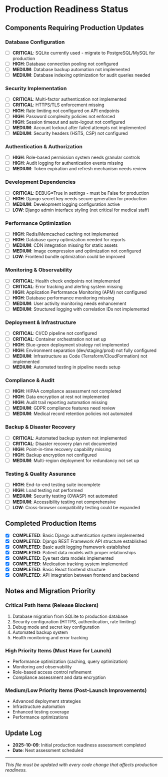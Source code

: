 # Production Readiness Status

## Components Requiring Production Updates

### Database Configuration
- [ ] **CRITICAL**: SQLite currently used - migrate to PostgreSQL/MySQL for production
- [ ] **HIGH**: Database connection pooling not configured
- [ ] **MEDIUM**: Database backup automation not implemented
- [ ] **MEDIUM**: Database indexing optimization for audit queries needed

### Security Implementation  
- [ ] **CRITICAL**: Multi-factor authentication not implemented
- [ ] **CRITICAL**: HTTPS/TLS enforcement missing
- [ ] **HIGH**: Rate limiting not configured on API endpoints
- [ ] **HIGH**: Password complexity policies not enforced
- [ ] **HIGH**: Session timeout and auto-logout not configured
- [ ] **MEDIUM**: Account lockout after failed attempts not implemented
- [ ] **MEDIUM**: Security headers (HSTS, CSP) not configured

### Authentication & Authorization
- [ ] **HIGH**: Role-based permission system needs granular controls
- [ ] **HIGH**: Audit logging for authentication events missing
- [ ] **MEDIUM**: Token expiration and refresh mechanism needs review

### Development Dependencies
- [ ] **CRITICAL**: DEBUG=True in settings - must be False for production
- [ ] **HIGH**: Django secret key needs secure generation for production
- [ ] **MEDIUM**: Development logging configuration active
- [ ] **LOW**: Django admin interface styling (not critical for medical staff)

### Performance Optimization
- [ ] **HIGH**: Redis/Memcached caching not implemented
- [ ] **HIGH**: Database query optimization needed for reports
- [ ] **MEDIUM**: CDN integration missing for static assets
- [ ] **MEDIUM**: Image compression and optimization not configured
- [ ] **LOW**: Frontend bundle optimization could be improved

### Monitoring & Observability
- [ ] **CRITICAL**: Health check endpoints not implemented
- [ ] **CRITICAL**: Error tracking and alerting system missing
- [ ] **HIGH**: Application Performance Monitoring (APM) not configured
- [ ] **HIGH**: Database performance monitoring missing
- [ ] **MEDIUM**: User activity monitoring needs enhancement
- [ ] **MEDIUM**: Structured logging with correlation IDs not implemented

### Deployment & Infrastructure
- [ ] **CRITICAL**: CI/CD pipeline not configured
- [ ] **CRITICAL**: Container orchestration not set up
- [ ] **HIGH**: Blue-green deployment strategy not implemented
- [ ] **HIGH**: Environment separation (dev/staging/prod) not fully configured
- [ ] **MEDIUM**: Infrastructure as Code (Terraform/CloudFormation) not implemented
- [ ] **MEDIUM**: Automated testing in pipeline needs setup

### Compliance & Audit
- [ ] **HIGH**: HIPAA compliance assessment not completed
- [ ] **HIGH**: Data encryption at rest not implemented
- [ ] **HIGH**: Audit trail reporting automation missing
- [ ] **MEDIUM**: GDPR compliance features need review
- [ ] **MEDIUM**: Medical record retention policies not automated

### Backup & Disaster Recovery
- [ ] **CRITICAL**: Automated backup system not implemented
- [ ] **CRITICAL**: Disaster recovery plan not documented
- [ ] **HIGH**: Point-in-time recovery capability missing
- [ ] **HIGH**: Backup encryption not configured
- [ ] **MEDIUM**: Multi-region deployment for redundancy not set up

### Testing & Quality Assurance
- [ ] **HIGH**: End-to-end testing suite incomplete
- [ ] **HIGH**: Load testing not performed
- [ ] **MEDIUM**: Security testing (OWASP) not automated
- [ ] **MEDIUM**: Accessibility testing not comprehensive
- [ ] **LOW**: Cross-browser compatibility testing could be expanded

## Completed Production Items
- [x] **COMPLETED**: Basic Django authentication system implemented
- [x] **COMPLETED**: Django REST Framework API structure established
- [x] **COMPLETED**: Basic audit logging framework established
- [x] **COMPLETED**: Patient data models with proper relationships
- [x] **COMPLETED**: Eye test data models implemented
- [x] **COMPLETED**: Medication tracking system implemented
- [x] **COMPLETED**: Basic React frontend structure
- [x] **COMPLETED**: API integration between frontend and backend

## Notes and Migration Priority

### Critical Path Items (Release Blockers)
1. Database migration from SQLite to production database
2. Security configuration (HTTPS, authentication, rate limiting)
3. Debug mode and secret key configuration
4. Automated backup system
5. Health monitoring and error tracking

### High Priority Items (Must Have for Launch)
- Performance optimization (caching, query optimization)
- Monitoring and observability
- Role-based access control refinement
- Compliance assessment and data encryption

### Medium/Low Priority Items (Post-Launch Improvements)
- Advanced deployment strategies
- Infrastructure automation
- Enhanced testing coverage
- Performance optimizations

## Update Log
- **2025-10-09**: Initial production readiness assessment completed
- **Date**: Next assessment scheduled

---
*This file must be updated with every code change that affects production readiness.*